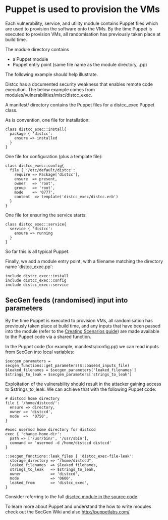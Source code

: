 # Puppet is used to provision the VMs
Each vulnerability, service, and utility module contains Puppet files which are used to provision the software onto the VMs. By the time Puppet is executed to provision VMs, all randomisation has previously taken place at build time.

The module directory contains
 - a Puppet module
 - Puppet entry point (same file name as the module directory, .pp)

The following example should help illustrate.

Distcc has a documented security weakness that enables remote code execution. The below example comes from modules/vulnerabilities/misc/distcc_exec.

A manifest/ directory contains the Puppet files for a distcc_exec Puppet class.

As is convention, one file for Installation:
````
class distcc_exec::install{
  package { 'distcc':
    ensure => installed
  }
}
````
One file for configuration (plus a template file):
````
class distcc_exec::config{
  file { '/etc/default/distcc':
    require => Package['distcc'],
    ensure  => present,
    owner   => 'root',
    group   => 'root',
    mode    => '0777',
    content  => template('distcc_exec/distcc.erb')
  }
}
````
One file for ensuring the service starts:
````
class distcc_exec::service{
  service { 'distcc':
    ensure => running
  }
}
````
So far this is all typical Puppet.

Finally, we add a module entry point, with a filename matching the directory name 'distcc_exec.pp':
````
include distcc_exec::install
include distcc_exec::config
include distcc_exec::service
````

## SecGen feeds (randomised) input into parameters
By the time Puppet is executed to provision VMs, all randomisation has previously taken place at build time, and any inputs that have been passed into the module (refer to the [Creating Scenarios guide](README-Creating-Scenarios.md)) are made available to the Puppet code via a shared function.

In the Puppet code (for example, manifests/config.pp) we can read inputs from SecGen into local variables:
````
$secgen_parameters = secgen_functions::get_parameters($::base64_inputs_file)
$leaked_filenames = $secgen_parameters['leaked_filenames']
$strings_to_leak = $secgen_parameters['strings_to_leak']
````

Exploitation of the vulnerability should result in the attacker gaining access to $strings_to_leak. We can achieve that with the following Puppet code:

````
# distccd home directory
file { '/home/distccd/':
  ensure => directory,
  owner => 'distccd',
  mode  =>  '0750',
}

#exec usermod home directory for distccd
exec { 'change-home-dir':
  path => ['/usr/bin/', '/usr/sbin'],
  command => 'usermod -d /home/distccd distccd'
}

::secgen_functions::leak_files { 'distcc_exec-file-leak':
  storage_directory => "/home/distccd",
  leaked_filenames  => $leaked_filenames,
  strings_to_leak   => $strings_to_leak,
  owner             => 'distccd',
  mode              => '0600',
  leaked_from       => 'distcc_exec',
}
````
Consider referring to the full [disctcc module in the source code](modules/vulnerabilities/unix/misc/distcc_exec/manifests/config.pp).

To learn more about Puppet and understand the how to write modules check out the SecGen Wiki and also http://puppetlabs.com/

